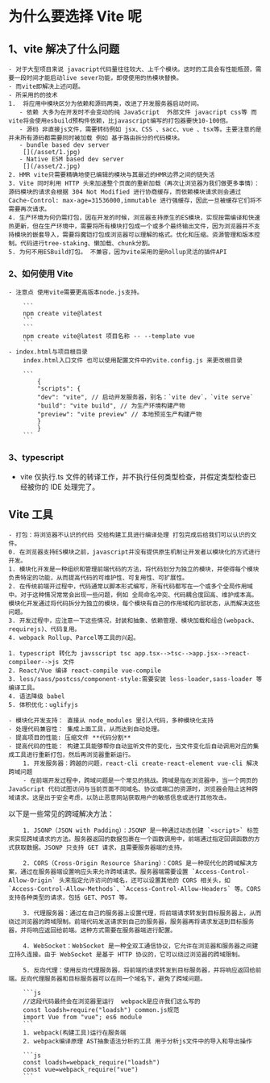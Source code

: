 # 为什么要选择 Vite 呢

## 1、vite 解决了什么问题

    - 对于大型项目来说 javacript代码量往往较大、上千个模块。这时的工具会有性能瓶颈，需要一段时间才能启动live sever功能，即使使用的热模块替换。
    - 而vite即解决上述问题。
    - 所采用的的技术
    1.  将应用中模块区分为依赖和源码两类，改进了开发服务器启动时间。
       - 依赖 大多为在开发时不会变动的纯 JavaScript  外部文件 javacript css等 而vite将会使用esbuild预构件依赖，比javascript编写的打包器要快10-100倍。
       - 源码 非直接js文件，需要转码例如 jsx、CSS 、sacc、vue 、tsx等。主要注意的是并未所有源码都需要同时被加载 例如 基于路由拆分的代码模块。
       - bundle based dev server
        [](/asset/1.jpg)
       - Native ESM based dev server
        [](/asset/2.jpg)
    2. HMR vite只需要精确地使已编辑的模块与其最近的HMR边界之间的链失活
    3. Vite 同时利用 HTTP 头来加速整个页面的重新加载（再次让浏览器为我们做更多事情）：源码模块的请求会根据 304 Not Modified 进行协商缓存，而依赖模块请求则会通过 Cache-Control: max-age=31536000,immutable 进行强缓存，因此一旦被缓存它们将不需要再次请求。
    4. 生产环境为何仍需打包，因在开发的时候，浏览器支持原生的ES模块，实现按需编译和快速热更新，但在生产环境中，需要将所有模块打包成一个或多个最终输出文件，因为浏览器并不支持模块的嵌套导入，需要将魔铠打包成浏览器可以理解的格式。优化和压缩。资源管理和版本控制。代码进行tree-staking、懒加载、chunk分割。
    5. 为何不用ESBuild打包。 不兼容，因为vite采用的是Rollup灵活的插件API

### 2、如何使用 Vite

    - 注意点 使用vite需要更高版本node.js支持。

        ```
        npm create vite@latest
        ```
        ```
        npm create vite@latest 项目名称 -- --template vue
        ```
    - index.html与项目根目录
        index.html入口文件 也可以使用配置文件中的vite.config.js 来更改根目录

        ```
            {
            "scripts": {
            "dev": "vite", // 启动开发服务器，别名：`vite dev`，`vite serve`
            "build": "vite build", // 为生产环境构建产物
            "preview": "vite preview" // 本地预览生产构建产物
            }
            }
        ```

### 3、typescript

- vite 仅执行.ts 文件的转译工作，并不执行任何类型检查，并假定类型检查已经被你的 IDE 处理完了。

## Vite 工具

    - 打包：将浏览器不认识的代码 交给构建工具进行编译处理 打包完成后给我们可以认识的文件。
    0. 在浏览器支持ES模块之前，javascript并没有提供原生机制让开发者以模块化的方式进行开发。
    1. 模块化开发是一种组织和管理前端代码的方法，将代码划分为独立的模块，并使得每个模块负责特定的功能，从而提高代码的可维护性、可复用性、可扩展性。
    2. 在传统前端开过程中，代码通常以脚本形式编写，所有代码都写在一个或多个全局作用域中。对于这种情况常常会出现一些问题，例如 全局命名冲突、代码耦合度回高、维护成本高。模块化开发通过将代码拆分为独立的模块，每个模块有自己的作用域和内部状态，从而解决这些问题。
    3. 开发过程中，应注意一下这些情况，封装和抽象、依赖管理、模块加载和组合(webpack、requirejs)、代码复用。
    4. webpack Rollup、Parcel等工具的兴起。

    1. typescript 转化为 javsscript tsc app.tsx-->tsc-->app.jsx-->react-compileer-->js 文件
    2. React/Vue 编译 react-compile vue-compile
    3. less/sass/postcss/component-style:需要安装 less-loader,sass-loader 等编译工具。
    4. 语法降级 babel
    5. 体积优化：uglifyjs

    - 模块化开发支持： 直接从 node_modules 里引入代码，多种模块化支持
    - 处理代码兼容性： 集成上面工具，从而达到自动处理。
    - 提高项目的性能: 压缩文件 **代码分割**
    - 提高代码的性能： 构建工具能够帮你自动监听文件的变化，当文件变化后自动调用对应的集成工具进行重新打包，然后再浏览器重新运行。
        1. 开发服务器：跨越的问题，react-cli create-react-element vue-cli 解决跨域问题
        - 在前端开发过程中，跨域问题是一个常见的挑战。跨域是指在浏览器中，当一个网页的 JavaScript 代码试图访问与当前页面不同域名、协议或端口的资源时，浏览器会阻止这种跨域请求。这是出于安全考虑，以防止恶意网站获取用户的敏感信息或进行其他攻击。

以下是一些常见的跨域解决方法：

        1. JSONP（JSON with Padding）：JSONP 是一种通过动态创建 `<script>` 标签来实现跨域请求的方法。服务器返回的数据包裹在一个函数调用中，前端通过指定回调函数的方式获取数据。JSONP 只支持 GET 请求，且需要服务器端的支持。

        2. CORS（Cross-Origin Resource Sharing）：CORS 是一种现代化的跨域解决方案，通过在服务器端设置响应头来允许跨域请求。服务器端需要设置 `Access-Control-Allow-Origin` 头来指定允许访问的域名，还可以设置其他的 CORS 相关头，如 `Access-Control-Allow-Methods`、`Access-Control-Allow-Headers` 等。CORS 支持各种类型的请求，包括 GET、POST 等。

        3. 代理服务器：通过在自己的服务器上设置代理，将前端请求转发到目标服务器上，从而绕过浏览器的跨域限制。前端代码发送请求到自己的服务器，服务器再将请求发送到目标服务器，并将响应返回给前端。这种方式需要在服务器端进行配置。

        4. WebSocket：WebSocket 是一种全双工通信协议，它允许在浏览器和服务器之间建立持久连接。由于 WebSocket 是基于 HTTP 协议的，它可以绕过浏览器的跨域限制。

        5. 反向代理：使用反向代理服务器，将前端的请求转发到目标服务器，并将响应返回给前端。反向代理服务器和目标服务器可以在同一个域名下，避免了跨域问题。

        ```js
        //这段代码最终会在浏览器里运行  webpack是应许我们这么写的
        const loadsh=require("loadsh") common.js规范
        import Vue from "vue"; es6 module
        ```
        1. webpack(构建工具)运行在服务端
        2. webpack编译原理 AST抽象语法分析的工具 用于分析js文件中的导入和导出操作

        ```js
        const loadsh=webpack_require("loadsh")
        const vue=webpack_require("vue")
        ```
